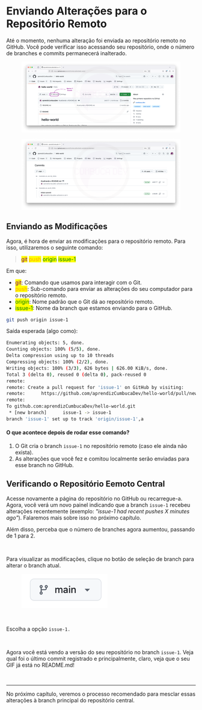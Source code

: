 # Enviando Alterações para o Repositório Remoto

Até o momento, nenhuma alteração foi enviada ao repositório remoto no GitHub. Você pode verificar isso acessando seu repositório, onde o número de branches e commits permanecerá inalterado.

<figure><img src="../../.gitbook/assets/66_ Repo before push.png" alt=""><figcaption></figcaption></figure>

<figure><img src="../../.gitbook/assets/67_ Commits before push.png" alt=""><figcaption></figcaption></figure>

## Enviando as Modificações

Agora, é hora de enviar as modificações para o repositório remoto. Para isso, utilizaremos o seguinte comando:

> <mark style="color:purple;">git</mark> <mark style="color:orange;">push</mark> <mark style="color:green;">origin</mark> <mark style="color:green;">issue-1</mark>

Em que:

* <mark style="color:purple;">git</mark>: Comando que usamos para interagir com o Git.
* <mark style="color:orange;">push</mark>: Sub-comando para enviar as alterações do seu computador para o repositório remoto.
* <mark style="color:green;">origin</mark>: Nome padrão que o Git dá ao repositório remoto.
* <mark style="color:green;">issue-1</mark>: Nome da branch que estamos enviando para o GitHub.

```bash
git push origin issue-1
```

Saída esperada (algo como):

```bash
Enumerating objects: 5, done.
Counting objects: 100% (5/5), done.
Delta compression using up to 10 threads
Compressing objects: 100% (2/2), done.
Writing objects: 100% (3/3), 626 bytes | 626.00 KiB/s, done.
Total 3 (delta 0), reused 0 (delta 0), pack-reused 0
remote:
remote: Create a pull request for 'issue-1' on GitHub by visiting:
remote:      https://github.com/aprendizCumbucaDev/hello-world/pull/new/issue-1
remote:
To github.com:aprendizCumbucaDev/hello-world.git
 * [new branch]      issue-1 -> issue-1
branch 'issue-1' set up to track 'origin/issue-1',a
```

#### O que acontece depois de rodar esse comando?

1. O Git cria o branch `issue-1` no repositório remoto (caso ele ainda não exista).
2. As alterações que você fez e comitou localmente serão enviadas para esse branch no GitHub.

## Verificando o Repositório Eemoto Central

Acesse novamente a página do repositório no GitHub ou recarregue-a. Agora, você verá um novo painel indicando que a branch `issue-1` recebeu alterações recentemente (exemplo: _"issue-1 had recent pushes X minutes ago"_). Falaremos mais sobre isso no próximo capítulo.

Além disso, perceba que o número de branches agora aumentou, passando de 1 para 2.

<figure><img src="../../.gitbook/assets/69_ Repo após push.png" alt=""><figcaption></figcaption></figure>

Para visualizar as modificações, clique no botão de seleção de branch para alterar o branch atual.

<figure><img src="../../.gitbook/assets/image (1) (1).png" alt=""><figcaption></figcaption></figure>

<figure><img src="../../.gitbook/assets/70_ Repo após push 2.png" alt=""><figcaption></figcaption></figure>

Escolha a opção `issue-1.`

<figure><img src="../../.gitbook/assets/71_ Repo após push 3.png" alt=""><figcaption></figcaption></figure>

Agora você está vendo a versão do seu repositório no branch `issue-1`. Veja qual foi o último commit registrado e principalmente, claro, veja que o seu GIF já está no README.md!

<figure><img src="../../.gitbook/assets/72_ Repo após push 4 (1).png" alt=""><figcaption></figcaption></figure>

***

No próximo capítulo, veremos o processo recomendado para mesclar essas alterações à branch principal do repositório central.

